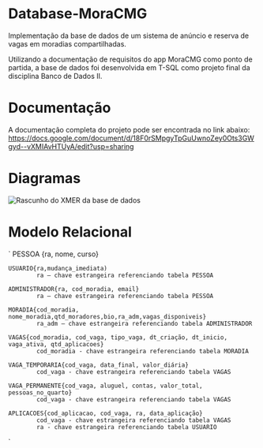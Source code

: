 # Database-MoraCMG
Implementação da base de dados de um sistema de anúncio e reserva de vagas em moradias compartilhadas.

Utilizando a documentação de requisitos do app MoraCMG como ponto de partida, a base de dados foi desenvolvida em T-SQL como projeto final da disciplina Banco de Dados II.

# Documentação
A documentação completa do projeto pode ser encontrada no link abaixo:
https://docs.google.com/document/d/18F0rSMpgyTpGuUwnoZey0Ots3GWgyd--vXMIAvHTUyA/edit?usp=sharing


# Diagramas
![Rascunho do XMER da base de dados](https://user-images.githubusercontent.com/17063193/68551945-97adb700-03f0-11ea-8d8b-3ca670ada4eb.jpeg)


# Modelo Relacional
`
    PESSOA {ra, nome, curso}
    
    USUARIO{ra,mudança_imediata)
        	ra – chave estrangeira referenciando tabela PESSOA
    
    ADMINISTRADOR{ra, cod_moradia, email}
        	ra – chave estrangeira referenciando tabela PESSOA
    
    MORADIA{cod_moradia, nome_moradia,qtd_moradores,bio,ra_adm,vagas_disponiveis}
        	ra_adm – chave estrangeira referenciando tabela ADMINISTRADOR
    
    VAGAS{cod_moradia, cod_vaga, tipo_vaga, dt_criação, dt_inicio, vaga_ativa, qtd_aplicacoes}
        	cod_moradia - chave estrangeira referenciando tabela MORADIA

    VAGA_TEMPORARIA{cod_vaga, data_final, valor_diária}
        	cod_vaga - chave estrangeira referenciando tabela VAGAS
    
    VAGA_PERMANENTE{cod_vaga, aluguel, contas, valor_total, pessoas_no_quarto}
        	cod_vaga - chave estrangeira referenciando tabela VAGAS
    
    APLICACOES{cod_aplicacao, cod_vaga, ra, data_aplicação}
        	cod_vaga - chave estrangeira referenciando tabela VAGAS
        	ra - chave estrangeira referenciando tabela USUARIO
`

